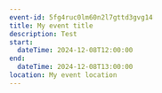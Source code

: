 ```yaml
---
event-id: 5fg4ruc0lm60n2l7gttd3gvg14
title: My event title
description: Test
start:
  dateTime: 2024-12-08T12:00:00
end:
  dateTime: 2024-12-08T13:00:00
location: My event location
---
```



